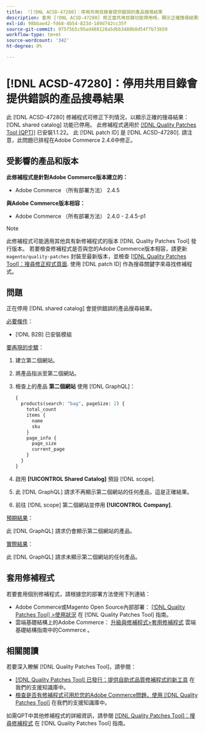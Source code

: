 ```yaml
---
title: 『[!DNL ACSD-47280]：停用共用目錄會提供錯誤的產品搜尋結果
description: 套用 [!DNL ACSD-47280] 修正當共用目錄功能停用時，顯示正確搜尋結果的修補程式。
exl-id: 98bbae42-fd68-4b54-823d-189d742cc35f
source-git-commit: 975f5b5c95ad488128a5dbb3488b8d54f7b73b59
workflow-type: tm+mt
source-wordcount: '342'
ht-degree: 0%

---
```


# [!DNL ACSD-47280]：停用共用目錄會提供錯誤的產品搜尋結果

此 [!DNL ACSD-47280] 修補程式可修正下列情況，以顯示正確的搜尋結果： [!DNL shared catalog] 功能已停用。 此修補程式適用於 [[!DNL Quality Patches Tool (QPT)]](/help/announcements/adobe-commerce-announcements/magento-quality-patches-released-new-tool-to-self-serve-quality-patches.md) 已安裝1.1.22。 此 [!DNL patch ID] 是 [!DNL ACSD-47280]. 請注意，此問題已排程在Adobe Commerce 2.4.6中修正。

## 受影響的產品和版本

**此修補程式是針對Adobe Commerce版本建立的：**
* Adobe Commerce （所有部署方法） 2.4.5

**與Adobe Commerce版本相容：**
* Adobe Commerce （所有部署方法） 2.4.0 - 2.4.5-p1

>[!NOTE]
>
>此修補程式可能適用其他具有新修補程式的版本 [!DNL Quality Patches Tool] 發行版本。 若要檢查修補程式是否與您的Adobe Commerce版本相容，請更新 `magento/quality-patches` 封裝至最新版本，並檢查 [[!DNL Quality Patches Tool]：搜尋修正程式頁面](https://experienceleague.adobe.com/tools/commerce-quality-patches/index.html). 使用 [!DNL patch ID] 作為搜尋關鍵字來尋找修補程式。

## 問題

正在停用 [!DNL shared catalog] 會提供錯誤的產品搜尋結果。

<u>必要條件</u>：

* [!DNL B2B] 已安裝模組

<u>要再現的步驟</u>：

1. 建立第二個網站。
1. 將產品指派至第二個網站。
1. 檢查上的產品 **第二個網站** 使用 [!DNL GraphQL]：

   ```GraphQL
   {
     products(search: "bag", pageSize: 2) {
       total_count
       items {
         name
         sku
       }
       page_info {
         page_size
         current_page
       }
     }
   }
   ```

1. 啟用 **[!UICONTROL Shared Catalog]** 預設 [!DNL scope].
1. 此 [!DNL GraphQL] 請求不再顯示第二個網站的任何產品，這是正確結果。
1. 前往 [!DNL scope] 第二個網站並停用 **[!UICONTROL Company]**.

<u>預期結果</u>：

此 [!DNL GraphQL] 請求仍會顯示第二個網站的產品。

<u>實際結果</u>：

此 [!DNL GraphQL] 請求未顯示第二個網站的任何產品。

## 套用修補程式

若要套用個別修補程式，請根據您的部署方法使用下列連結：

* Adobe Commerce或Magento Open Source內部部署： [[!DNL Quality Patches Tool] >使用狀況](https://experienceleague.adobe.com/docs/commerce-operations/tools/quality-patches-tool/usage.html) 在 [!DNL Quality Patches Tool] 指南。
* 雲端基礎結構上的Adobe Commerce： [升級與修補程式>套用修補程式](https://experienceleague.adobe.com/docs/commerce-cloud-service/user-guide/develop/upgrade/apply-patches.html) 雲端基礎結構指南中的Commerce 。

## 相關閱讀

若要深入瞭解 [!DNL Quality Patches Tool]，請參閱：

* [[!DNL Quality Patches Tool] 已發行：提供自助式品質修補程式的新工具](/help/announcements/adobe-commerce-announcements/magento-quality-patches-released-new-tool-to-self-serve-quality-patches.md) 在我們的支援知識庫中。
* [檢查是否有修補程式可用於您的Adobe Commerce問題，使用 [!DNL Quality Patches Tool]](/help/support-tools/patches-available-in-qpt-tool/check-patch-for-magento-issue-with-magento-quality-patches.md) 在我們的支援知識庫中。

如需QPT中其他修補程式的詳細資訊，請參閱 [[!DNL Quality Patches Tool]：搜尋修補程式](https://experienceleague.adobe.com/tools/commerce-quality-patches/index.html) 在 [!DNL Quality Patches Tool] 指南。
